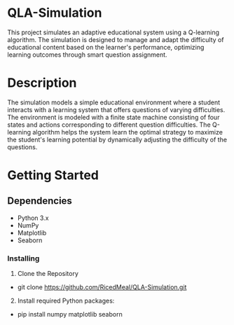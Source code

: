 # QLA-Simulation
This project simulates an adaptive educational system using a Q-learning algorithm. The simulation is designed to manage and adapt the difficulty of educational content based on the learner's performance, optimizing learning outcomes through smart question assignment.

# Description
The simulation models a simple educational environment where a student interacts with a learning system that offers questions of varying difficulties. The environment is modeled with a finite state machine consisting of four states and actions corresponding to different question difficulties. The Q-learning algorithm helps the system learn the optimal strategy to maximize the student's learning potential by dynamically adjusting the difficulty of the questions.

# Getting Started
## Dependencies
- Python 3.x
- NumPy
- Matplotlib
- Seaborn

### Installing
1. Clone the Repository
- git clone https://github.com/RicedMeal/QLA-Simulation.git

2. Install required Python packages:
- pip install numpy matplotlib seaborn
